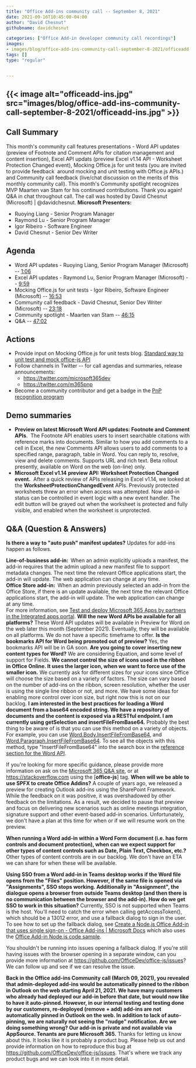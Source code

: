 ```yaml
---
title: "Office Add-ins community call -- September 8, 2021"
date: 2021-09-16T10:45:00-04:00
author: "David Chesnut"
githubname: davidchesnut

categories: ["Office Add-in developer community call recordings"]
images:
- images/blog/office-add-ins-community-call-september-8-2021/officeadd-ins.jpg
tags: []
type: "regular"


---
```



## {{< image alt="officeadd-ins.jpg" src="images/blog/office-add-ins-community-call-september-8-2021/officeadd-ins.jpg" >}}


## Call Summary 

This month's community call features presentations - Word API updates
(preview of Footnote and Comment APIs for citation management and
content insertion), Excel API updats (preview Excel v1.14 API -
Worksheet Protection Changed event), Mocking Office.js for unit tests
(you are invited to provide feedback  around mocking and unit testing
with Office.js APIs.) and Community call feedback (live/chat discussion
on the merits of this monthly community call). This month's Community
spotlight recognizes MVP Maarten van Stam for his continued
contributions. Thank you again! Q&A in chat throughout call. The call
was hosted by David Chesnut (Microsoft) \| \@davidchesnut.
**Microsoft Presenters:**

-   Ruoying Liang - Senior Program Manager
-   Raymond Lu - Senior Program Manager
-   Igor Ribeiro - Software Engineer
-   David Chesnut - Senior Dev Writer

## Agenda 

-   Word API updates - Ruoying Liang, Senior Program Manager (Microsoft)
    -- [1:06](https://www.youtube.com/watch?v=MfHpw5Tzs30&t=66s)
-   Excel API updates - Raymond Lu, Senior Program Manager (Microsoft)
    -- [9:59](https://www.youtube.com/watch?v=MfHpw5Tzs30&t=599s)
-   Mocking Office.js for unit tests - Igor Ribeiro, Software Engineer
    (Microsoft) --
    [16:53](https://www.youtube.com/watch?v=MfHpw5Tzs30&t=1013s)
-   Community call feedback - David Chesnut, Senior Dev Writer
    (Microsoft) --
    [23:18](https://www.youtube.com/watch?v=MfHpw5Tzs30&t=1398s)
-   Community spotlight - Maarten van Stam --
    [46:15](https://www.youtube.com/watch?v=MfHpw5Tzs30&t=2775s)
-   Q&A -- [47:02](https://www.youtube.com/watch?v=MfHpw5Tzs30&t=2822s)

## Actions 

-   Provide input on Mocking Office.js for unit tests blog. [Standard
    way to unit test and mock office-js
    API](https://techcommunity.microsoft.com/t5/microsoft-365-developer-platform/standard-way-to-unit-test-and-mock-office-js-api/idi-p/2718673 "Standard way to unit test and mock office-js API")
-   Follow channels in Twitter -- for call agendas and summaries,
    release announcements:
    -   <https://twitter.com/microsoft365dev>
    -   <https://twitter.com/m365pnp>
-   Become a community contributor and get a badge in the [PnP
    recognition
    program](https://aka.ms/m365pnp-recognition "PnP recognition program")

## Demo summaries 

-   **Preview on latest Microsoft Word API updates: Footnote and Comment
    APIs**.  The Footnote API enables users to insert searchable
    citations with reference marks into documents. Similar to how you
    add comments to a cell in Excel, the new Comments API allows users
    to add comments to a specified range, paragraph, table in Word. You
    can reply to, resolve, view and delete comments. Supports URL and
    rich text. Beta rollout presently, available on Word on the web
    (on-line) only.
-   **Microsoft Excel v1.14 preview API: Worksheet Protection Changed
    event.**  After a quick review of APIs releasing in Excel v1.14, we
    looked at the **WorksheetProtectionChangedEvent** APIs. Previously
    protected worksheets threw an error when access was attempted. Now
    add-in status can be controlled in event logic with a new event
    handler. The edit button will be grayed out when the worksheet is
    protected and fully visible, and enabled when the worksheet is
    unprotected.

## Q&A (Question & Answers) 

**Is there a way to "auto push" manifest updates?**
Updates for add-ins happen as follows.

**Line-of-business add-in:**  When an admin explicitly uploads a
manifest, the add-in requires that the admin upload a new manifest file
to support metadata changes. The next time the relevant Office
applications start, the add-in will update. The web application can
change at any time.\
**Office Store add-in:**  When an admin previously selected an add-in
from the Office Store, if there is an update available, the next time
the relevant Office applications start, the add-in will update. The web
application can change at any time.\
For more information, see [Test and deploy Microsoft 365 Apps by
partners in the Integrated apps
portal](https://docs.microsoft.com/microsoft-365/admin/manage/test-and-deploy-microsoft-365-apps?view=o365-worldwide#more-about-office-add-ins-security).
**Will the new Word APIs be available for all platforms?**
These Word API updates will be available in Preview for Word on the web
later this month (September 2021). Eventually, they will be available on
all platforms. We do not have a specific timeframe to offer.
**Is the bookmarks API for Word being promoted out of preview?**
Yes, the bookmarks API will be in GA soon.
**Are you going to cover inserting new content types for Word?**
We are considering Equation, and some level of support for Fields.
**We cannot control the size of icons used in the ribbon in Office
Online. It uses the larger icon, when we want to force use of the
smaller icon.**
We currently ask for different sizes for your icons since Office will
choose the size based on a variety of factors. The size can vary based
on the number of add-ins on the ribbon, screen resolution, whether the
user is using the single line ribbon or not, and more. We have some
ideas for enabling more control over icon size, but right now this is
not on our backlog.
**I am interested in the best practices for loading a Word document from
a base64 encoded string. We have a repository of documents and the
content is exposed via a RESTful endpoint. I am currently using
getSelection and insertFileFromBase64.**
Probably the best thing to be aware of is that you can use this method
on a variety of objects. For example, you can use
[Word.Body.InsertFileFromBase64](https://docs.microsoft.com/javascript/api/word/word.body?view=word-js-1.1#insertFileFromBase64_base64File__insertLocation_),
and
[Word.Paragraph.InsertFileFromBase64](https://docs.microsoft.com/javascript/api/word/word.paragraph?view=word-js-1.1#insertFileFromBase64_base64File__insertLocation_).
To see all the objects with this method, type "InsertFileFromBase64"
into the search box in the [reference section for the Word
API](https://docs.microsoft.com/javascript/api/word?view=word-js-1.1).

If you're looking for more specific guidance, please provide more
information on ask on the [Microsoft 365 Q&A
site](https://docs.microsoft.com/en-us/answers/topics/office-addins-dev.html?page=2&amp;pageSize=15&amp;sort=active&amp;filter=all),
or at <https://stackoverflow.com> using the \[**office-js**\] tag.
**When will we be able to use SPFX to create Office Addins?**
A couple of years ago, we released a preview for creating Outlook
add-ins using the SharePoint Framework. While the feedback on it was
positive, it was overshadowed by other feedback on the limitations. As a
result, we decided to pause that preview and focus on delivering new
scenarios such as online meetings integration, signature support and
other event-based add-in scenarios. Unfortunately, we don't have a plan
at this time for when or if we will resume work on the preview.


**When running a Word add-in within a Word Form document (i.e. has form
controls and document protection), when can we expect support for other
types of content controls such as Date, Plain Text, Checkbox, etc.?**
Other types of content controls are in our backlog. We don't have an
ETA we can share for when these will be available.


**Using SSO from a Word add-in in Teams desktop works if the Word file
opens from the "Files" position. However, if the same file is opened
via "Assignments", SSO stops working. Additionally in "Assignment",
the dialogue opens a browser from outside Teams desktop (and then there
is no communication between the browser and the add-in). How do we get
SSO to work in this situation?**
Currently, SSO is not supported when Teams is the host. You'll need to
catch the error when calling getAccessToken(), which should be a 13012
error, and use a fallback dialog to sign in the user. To see how to set
up the fallback dialog, see [Create a Node.js Office Add-in that uses
single sign-on - Office Add-ins \| Microsoft
Docs](https://docs.microsoft.com/office/dev/add-ins/develop/create-sso-office-add-ins-nodejs)
which also uses the [Office Add-in Node.js code
sample](https://github.com/OfficeDev/PnP-OfficeAddins/tree/main/Samples/auth/Office-Add-in-NodeJS-SSO).

You shouldn't be running into issues opening a fallback dialog. If
you're still having issues with the browser opening in a separate
window, can you provide more information at
<https://github.com/OfficeDev/office-js/issues>? We can follow up and
see if we can resolve the issue.

**Back in the Office add-ins Community call (March 09, 2021), you
revealed that admin-deployed add-ins would be automatically pinned to
the ribbon in Outlook on the web starting April 21, 2021. We have many
customers who already had deployed our add-in before that date, but
would now like to have it auto-pinned. However, in our internal testing
and testing done by our customers, re-deployed (remove + add) add-ins
are not automatically pinned in Outlook on the web. In addition to lack
of auto-pinning, we are naturally not seeing the "nudge" notification.
Are we doing something wrong? Our add-in is private and not available
via AppSource. Tenants are pure Microsoft 365.**
Thanks for letting us know about this. It looks like it is probably a
product bug. Please help us out and provide information on how to
reproduce this bug at <https://github.com/OfficeDev/office-js/issues>.
That's where we track any product bugs and we can look into it in more
detail.

